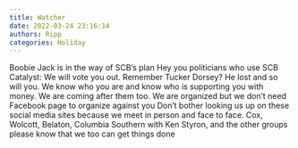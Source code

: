 ```yaml
---
title: Watcher
date: 2022-03-24 23:16:14
authors: Ripp
categories: Holiday
---
```


 Boobie Jack is in the way of SCB’s plan 
Hey you politicians who use SCB Catalyst:   We will vote you out.   Remember Tucker Dorsey?   He lost and so will you.   We know who you are and know who is supporting you with money.  We are coming after them too.   We are organized but we don’t need Facebook page to organize against you
Don’t bother looking us up on these social media sites because we meet in person and face to face.   Cox, Wolcott, Belaton, Columbia Southern with Ken Styron, and the other groups please know that we too can get things done